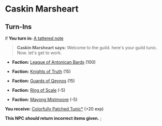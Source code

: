 # Caskin Marsheart
## Turn-Ins




if **You turn in:** [A tattered note](/item/18747)


>**Caskin Marsheart says:** Welcome to the guild. here's your guild tunic. Now. let's get to work.


* __Faction:__ [League of Antonican Bards](/faction/284) (100)


* __Faction:__ [Knights of Truth](/faction/281) (15)


* __Faction:__ [Guards of Qeynos](/faction/262) (15)


* __Faction:__ [Ring of Scale](/faction/304) (-5)


* __Faction:__ [Mayong Mistmoore](/faction/285) (-5)


 **You receive:**  [Colorfully Patched Tunic*](/item/13571) (+20 exp)

**This NPC *should* return incorrect items given.**
;

